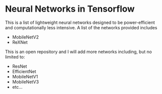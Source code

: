 # Neural Networks in Tensorflow

This is a list of lightweight neural networks designed to be power-efficient and computationally less intensive. A list of the networks provided includes

- MobileNetV2
- ReXNet


This is an open repository and I will add more networks including, but no limited to:

- ResNet
- EfficientNet
- MobileNetV1
- MobileNetV3
- etc...
